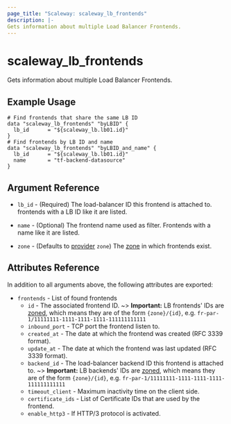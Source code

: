 ```yaml
---
page_title: "Scaleway: scaleway_lb_frontends"
description: |-
Gets information about multiple Load Balancer Frontends.
---
```


# scaleway_lb_frontends

Gets information about multiple Load Balancer Frontends.

## Example Usage

```hcl
# Find frontends that share the same LB ID
data "scaleway_lb_frontends" "byLBID" {
  lb_id      = "${scaleway_lb.lb01.id}"
}
# Find frontends by LB ID and name
data "scaleway_lb_frontends" "byLBID_and_name" {
  lb_id      = "${scaleway_lb.lb01.id}"
  name       = "tf-backend-datasource"
}
```

## Argument Reference

- `lb_id` - (Required) The load-balancer ID this frontend is attached to. frontends with a LB ID like it are listed.

- `name` - (Optional) The frontend name used as filter. Frontends with a name like it are listed.

- `zone` - (Defaults to [provider](../index.md#zone) `zone`) The [zone](../guides/regions_and_zones.md#zones) in which frontends exist.

## Attributes Reference

In addition to all arguments above, the following attributes are exported:

- `frontends` - List of found frontends
    - `id` - The associated frontend ID.
        ~> **Important:** LB frontends' IDs are [zoned](../guides/regions_and_zones.md#resource-ids), which means they are of the form `{zone}/{id}`, e.g. `fr-par-1/11111111-1111-1111-1111-111111111111`
    - `inbound_port` - TCP port the frontend listen to.
    - `created_at` - The date at which the frontend was created (RFC 3339 format).
    - `update_at` - The date at which the frontend was last updated (RFC 3339 format).
    - `backend_id` - The load-balancer backend ID this frontend is attached to.
         ~> **Important:** LB backends' IDs are [zoned](../guides/regions_and_zones.md#resource-ids), which means they are of the form `{zone}/{id}`, e.g. `fr-par-1/11111111-1111-1111-1111-111111111111`
    - `timeout_client` - Maximum inactivity time on the client side.
    - `certificate_ids` - List of Certificate IDs that are used by the frontend.
    - `enable_http3` - If HTTP/3 protocol is activated.
